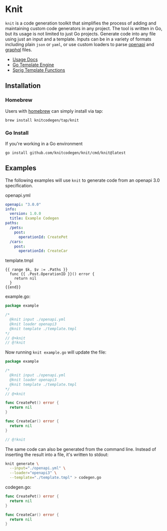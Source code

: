 # Knit

`knit` is a code generation toolkit that simplifies the process of adding and maintaining custom code generators in any project. The tool is written in Go, but its usage is not limited to just Go projects. Generate code into any file using just an input and a template. Inputs can be in a variety of formats including plain `json` or `yaml`, or use custom loaders to parse [openapi](https://swagger.io/specification/) and [graphql](https://graphql.org/) files. 

- [Usage Docs](https://github.com/knitcodegen/knit/blob/develop/docs/usage.md)
- [Go Template Engine](https://pkg.go.dev/text/template)
- [Sprig Template Functions](https://github.com/Masterminds/sprig)


## Installation
### Homebrew
Users with [homebrew](https://brew.sh/) can simply install via tap:
```shell
brew install knitcodegen/tap/knit
```

### Go Install
If you're working in a Go environment
```
go install github.com/knitcodegen/knit/cmd/knit@latest
```

## Examples
The following examples will use `knit` to generate code from an openapi 3.0 specification.

openapi.yml
```yml
openapi: "3.0.0"
info:
  version: 1.0.0
  title: Example Codegen
paths:
  /pets:
    post:
      operationId: CreatePet
  /cars:
    post:
      operationId: CreateCar
```
template.tmpl
```tmpl
{{ range $k, $v := .Paths }} 
  func {{ .Post.OperationID }}() error {
    return nil
  }
{{end}}  
```
example.go:
```go
package example

/*
  @knit input ./openapi.yml
  @knit loader openapi3
  @knit template ./template.tmpl 
*/
// @+knit
// @!knit
```

Now running `knit example.go` will update the file:
```go
package example

/*
  @knit input ./openapi.yml
  @knit loader openapi3
  @knit template ./template.tmpl 
*/
// @+knit

func CreatePet() error {
  return nil
}

func CreateCar() error {
  return nil
}

// @!knit
```

The same code can also be generated from the command line. Instead of inserting the result into a file, it's written to stdout:
```sh
knit generate \
  --input="./openapi.yml" \
  --loader="openapi3" \
  --template="./template.tmpl" > codegen.go
```
codegen.go:
```go
func CreatePet() error {
  return nil
}

func CreateCar() error {
  return nil
}
```